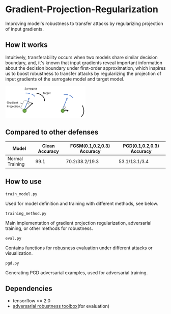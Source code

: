 # Gradient-Projection-Regularization
Improving model's robustness to transfer attacks by regularizing projection of input gradients.

## How it works
Intuitively, transferability occurs when two models share similar decision boundary, and, it's known that input gradients reveal important information about the decision boundary under first-order approximation, which inspires us to boost robustness to transfer attacks by regularizing the projection of input gradients of the surrogate model and target model.


<img src="assets/gradient_projection.png" width = "50%" height = "50%" alt="gradient_projection" />

## Compared to other defenses
| Model | Clean Accuracy |FGSM(0.1,0.2,0.3) Accuracy|PGD(0.1,0.2,0.3) Accuracy|
| ----- | ----- | ----- | ----- |
| Normal Training | 99.1 | 70.2/38.2/19.3	| 53.1/13.1/3.4 |

## How to use
```
train_model.py
```
Used for model definition and training with different methods, see below.
```
training_method.py
```
Main implementation of gradient projection regularization, adversarial training, or other methods for robustness.
```
eval.py
```
Contains functions for robusness evaluation under different attacks or visualization.
```
pgd.py
```
Generating PGD adversarial examples, used for adversarial training.

## Dependencies
- tensorflow >= 2.0
- [adversarial robustness toolbox](https://github.com/Trusted-AI/adversarial-robustness-toolbox)(for evaluation)

